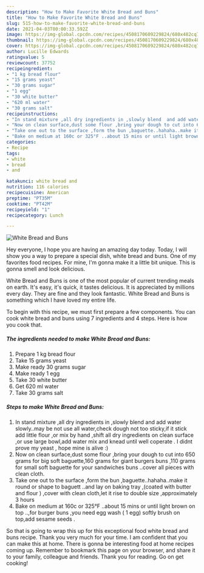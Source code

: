 ```yaml
---
description: "How to Make Favorite White Bread and Buns"
title: "How to Make Favorite White Bread and Buns"
slug: 515-how-to-make-favorite-white-bread-and-buns
date: 2021-04-03T00:00:33.592Z
image: https://img-global.cpcdn.com/recipes/4508170609229824/680x482cq70/white-bread-and-buns-recipe-main-photo.jpg
thumbnail: https://img-global.cpcdn.com/recipes/4508170609229824/680x482cq70/white-bread-and-buns-recipe-main-photo.jpg
cover: https://img-global.cpcdn.com/recipes/4508170609229824/680x482cq70/white-bread-and-buns-recipe-main-photo.jpg
author: Lucille Edwards
ratingvalue: 5
reviewcount: 37752
recipeingredient:
- "1 kg bread flour"
- "15 grams yeast"
- "30 grams sugar"
- "1 egg"
- "30 white butter"
- "620 ml water"
- "30 grams salt"
recipeinstructions:
- "In stand mixture ,all dry ingredients in ,slowly blend  and add water slowly..may be not use all water,check dough not too sticky,if it stick add  little flour ,or mix by hand ,shift all dry ingredients on clean surface ,or use  large bowl,add water mix and knead until well coperate . I didnt prove my yeast , hope mine is alive :)"
- "Now on clean surface,dust some flour ,bring your dough to cut into 650 grams for big soft baguette,160 grams for giant burgers buns ,110 grams for small soft baguette for your sandwiches buns ..cover all pieces with clean cloth."
- "Take one out to the surface ,form the bun ,baguette..hahaha..make it round or shape to baguett ..and lay on baking tray ,(coated with butter and flour ) ,cover with clean cloth,let it rise to double size ,approximately 3 hours"
- "Bake on medium at 160c or 325°F ..about 15 mins or until light brown on top ..,for burger buns ,you need egg wash ( 1 egg) softly brush on top,add sesame seeds ."
categories:
- Recipe
tags:
- white
- bread
- and

katakunci: white bread and 
nutrition: 116 calories
recipecuisine: American
preptime: "PT35M"
cooktime: "PT42M"
recipeyield: "1"
recipecategory: Lunch

---
```



![White Bread and Buns](https://img-global.cpcdn.com/recipes/4508170609229824/680x482cq70/white-bread-and-buns-recipe-main-photo.jpg)

Hey everyone, I hope you are having an amazing day today. Today, I will show you a way to prepare a special dish, white bread and buns. One of my favorites food recipes. For mine, I'm gonna make it a little bit unique. This is gonna smell and look delicious.



White Bread and Buns is one of the most popular of current trending meals on earth. It's easy, it's quick, it tastes delicious. It is appreciated by millions every day. They are fine and they look fantastic. White Bread and Buns is something which I have loved my entire life.


To begin with this recipe, we must first prepare a few components. You can cook white bread and buns using 7 ingredients and 4 steps. Here is how you cook that.

<!--inarticleads1-->

##### The ingredients needed to make White Bread and Buns:

1. Prepare 1 kg bread flour
1. Take 15 grams yeast
1. Make ready 30 grams sugar
1. Make ready 1 egg
1. Take 30 white butter
1. Get 620 ml water
1. Take 30 grams salt




<!--inarticleads2-->

##### Steps to make White Bread and Buns:

1. In stand mixture ,all dry ingredients in ,slowly blend  and add water slowly..may be not use all water,check dough not too sticky,if it stick add  little flour ,or mix by hand ,shift all dry ingredients on clean surface ,or use  large bowl,add water mix and knead until well coperate . I didnt prove my yeast , hope mine is alive :)
1. Now on clean surface,dust some flour ,bring your dough to cut into 650 grams for big soft baguette,160 grams for giant burgers buns ,110 grams for small soft baguette for your sandwiches buns ..cover all pieces with clean cloth.
1. Take one out to the surface ,form the bun ,baguette..hahaha..make it round or shape to baguett ..and lay on baking tray ,(coated with butter and flour ) ,cover with clean cloth,let it rise to double size ,approximately 3 hours
1. Bake on medium at 160c or 325°F ..about 15 mins or until light brown on top ..,for burger buns ,you need egg wash ( 1 egg) softly brush on top,add sesame seeds .




So that is going to wrap this up for this exceptional food white bread and buns recipe. Thank you very much for your time. I am confident that you can make this at home. There is gonna be interesting food at home recipes coming up. Remember to bookmark this page on your browser, and share it to your family, colleague and friends. Thank you for reading. Go on get cooking!
